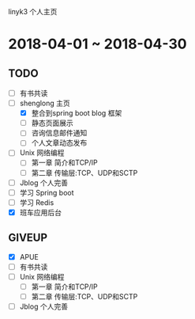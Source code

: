 linyk3 个人主页

# 2018-04-01 ~ 2018-04-30
## TODO
- [ ] 有书共读
- [ ] shenglong 主页
  - [x] 整合到spring boot blog 框架 
  - [ ] 静态页面展示
  - [ ] 咨询信息邮件通知
  - [ ] 个人文章动态发布
- [ ] Unix 网络编程 
  - [ ] 第一章 简介和TCP/IP
  - [ ] 第二章 传输层:TCP、UDP和SCTP
- [ ] Jblog 个人完善
- [ ] 学习 Spring boot
- [ ] 学习 Redis
- [x] 班车应用后台
## GIVEUP
- [x] APUE
- [ ] 有书共读
- [ ] Unix 网络编程
  - [ ] 第一章 简介和TCP/IP
  - [ ] 第二章 传输层:TCP、UDP和SCTP
- [ ] Jblog 个人完善
